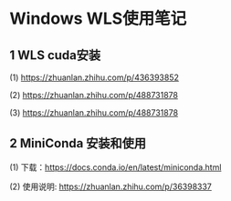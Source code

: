 # Windows WLS使用笔记
## 1 WLS cuda安装
(1) https://zhuanlan.zhihu.com/p/436393852

(2) https://zhuanlan.zhihu.com/p/488731878

(3) https://zhuanlan.zhihu.com/p/488731878

## 2 MiniConda 安装和使用
(1) 下载：https://docs.conda.io/en/latest/miniconda.html 

(2) 使用说明: https://zhuanlan.zhihu.com/p/36398337
